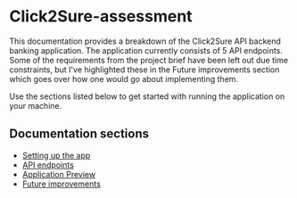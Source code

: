 # Click2Sure-assessment

This documentation provides a breakdown of the Click2Sure API backend banking application.  The application currently consists of 5 API endpoints. Some of the requirements from the project brief have been left out due time constraints, but I've highlighted these in the Future improvements section which goes over how one would go about implementing them.

Use the sections listed below to get started with running the application on your machine. 

## Documentation sections
- [Setting up the app](#setting-up-the-app)
- [API endpoints](#third-party-libraries)
- [Application Preview](#application-preview)
- [Future improvements](#future-improvement)